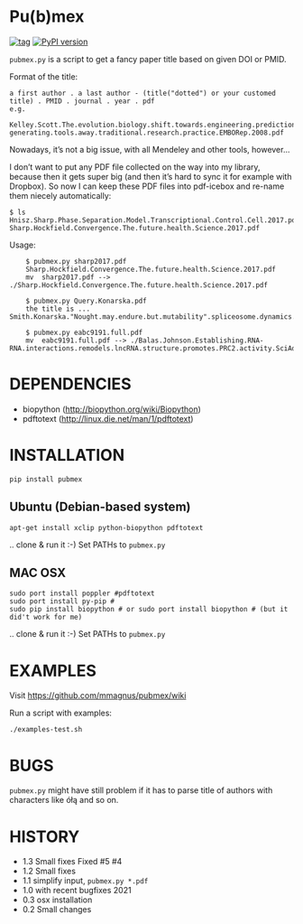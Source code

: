# Pu(b)mex

[![tag](https://img.shields.io/github/release/mmagnus/pubmex.svg)](https://github.com/mmagnus/pubmex/releases)
 <a href="https://pypi.org/project/pubmex"><img src="https://badge.fury.io/py/pubmex.svg" alt="PyPI version"></a>
 	
`pubmex.py` is a script to get a fancy paper title based on given DOI or PMID.

Format of the title:

	a first author . a last author - (title("dotted") or your customed title) . PMID . journal . year . pdf
	e.g.
	  Kelley.Scott.The.evolution.biology.shift.towards.engineering.prediction-generating.tools.away.traditional.research.practice.EMBORep.2008.pdf


Nowadays, it’s not a big issue, with all Mendeley and other tools, however...

I don’t want to put any PDF file collected on the way into my library, because then it gets super big (and then it’s hard to sync it for example with Dropbox). So now I can keep these PDF files into pdf-icebox and re-name them niecely automatically:

```
$ ls
Hnisz.Sharp.Phase.Separation.Model.Transcriptional.Control.Cell.2017.pdf
Sharp.Hockfield.Convergence.The.future.health.Science.2017.pdf
```

Usage:

```
    $ pubmex.py sharp2017.pdf
    Sharp.Hockfield.Convergence.The.future.health.Science.2017.pdf
    mv  sharp2017.pdf --> ./Sharp.Hockfield.Convergence.The.future.health.Science.2017.pdf

    $ pubmex.py Query.Konarska.pdf
    the title is ...  Smith.Konarska."Nought.may.endure.but.mutability".spliceosome.dynamics.regulation.splicing.MolCell.2008.pdf
    
    $ pubmex.py eabc9191.full.pdf
    mv  eabc9191.full.pdf --> ./Balas.Johnson.Establishing.RNA-RNA.interactions.remodels.lncRNA.structure.promotes.PRC2.activity.SciAdv.2021.pdf
```

# DEPENDENCIES

- biopython (http://biopython.org/wiki/Biopython)
- pdftotext (http://linux.die.net/man/1/pdftotext)

# INSTALLATION

    pip install pubmex

## Ubuntu (Debian-based system)

	apt-get install xclip python-biopython pdftotext

.. clone & run it :-) Set PATHs to `pubmex.py`

## MAC OSX

    sudo port install poppler #pdftotext
	sudo port install py-pip # 
	sudo pip install biopython # or sudo port install biopython # (but it did't work for me)
	
.. clone & run it :-) Set PATHs to `pubmex.py`

# EXAMPLES

Visit https://github.com/mmagnus/pubmex/wiki

Run a script with examples:

    ./examples-test.sh

# BUGS

`pubmex.py` might have still problem if it has to parse title of authors with characters like ółą and so on.

# HISTORY

- 1.3 Small fixes Fixed #5 #4
- 1.2 Small fixes
- 1.1 simplify input, `pubmex.py *.pdf`
- 1.0 with recent bugfixes 2021
- 0.3 osx installation
- 0.2  Small changes
